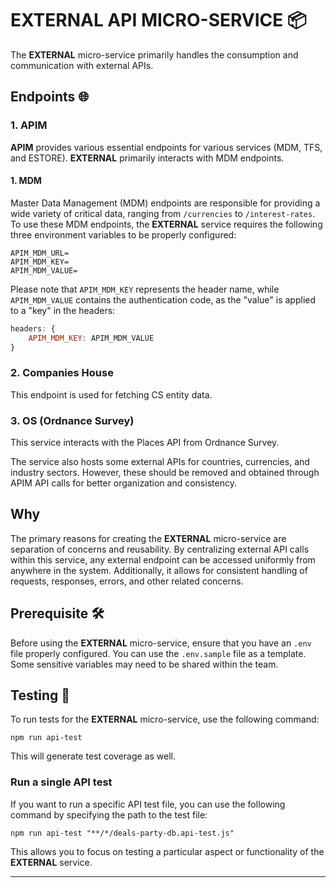 # EXTERNAL API MICRO-SERVICE 📦️

The **EXTERNAL** micro-service primarily handles the consumption and communication with external APIs.

## Endpoints 🌐

### 1. APIM

**APIM** provides various essential endpoints for various services (MDM, TFS, and ESTORE). **EXTERNAL** primarily interacts with MDM endpoints.

#### 1. MDM

Master Data Management (MDM) endpoints are responsible for providing a wide variety of critical data, ranging from `/currencies` to `/interest-rates`. To use these MDM endpoints, the **EXTERNAL** service requires the following three environment variables to be properly configured:

```shell
APIM_MDM_URL=
APIM_MDM_KEY=
APIM_MDM_VALUE=
```

Please note that `APIM_MDM_KEY` represents the header name, while `APIM_MDM_VALUE` contains the authentication code, as the "value" is applied to a "key" in the headers:

```javascript
headers: {
    APIM_MDM_KEY: APIM_MDM_VALUE
}
```

### 2. Companies House

This endpoint is used for fetching CS entity data.

### 3. OS (Ordnance Survey)

This service interacts with the Places API from Ordnance Survey.

The service also hosts some external APIs for countries, currencies, and industry sectors. However, these should be removed and obtained through APIM API calls for better organization and consistency.

## Why

The primary reasons for creating the **EXTERNAL** micro-service are separation of concerns and reusability. By centralizing external API calls within this service, any external endpoint can be accessed uniformly from anywhere in the system. Additionally, it allows for consistent handling of requests, responses, errors, and other related concerns.

## Prerequisite 🛠️

Before using the **EXTERNAL** micro-service, ensure that you have an `.env` file properly configured. You can use the `.env.sample` file as a template. Some sensitive variables may need to be shared within the team.

## Testing 🧪

To run tests for the **EXTERNAL** micro-service, use the following command:

```shell
npm run api-test
```

This will generate test coverage as well.

### **Run a single API test**

If you want to run a specific API test file, you can use the following command by specifying the path to the test file:

```shell
npm run api-test "**/*/deals-party-db.api-test.js"
```

This allows you to focus on testing a particular aspect or functionality of the **EXTERNAL** service.

---